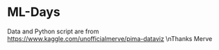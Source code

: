 # ML-Days
Data and Python script are from https://www.kaggle.com/unofficialmerve/pima-dataviz
\nThanks Merve
